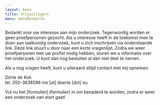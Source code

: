 ```yaml
---
layout: base
title: Vrijwilligers
menu: menuResearch
---
```




Bedankt voor uw interesse aan mijn onderzoek. Tegenwordig worden er geen proefpersonen gezocht.
Als u interesse heeft in de toekomst mee te doen aan taalkundig onderzoek, kunt u zich 
inschrijven via onderstaande link. Deze link stuurt u door naar een korte vragenlijst.
Zodra we weer proefpersonen met uw profiel nodig hebben, sturen we u informatie over het onderzoek. 
U kunt dan nog besluiten al dan niet deel te nemen.

Als u nog vragen heeft, kunt u uiteraard altijd contact met mij opnemen.

D&ouml;rte de Kok  
tel. 050-3636596
me [at] doerte [dot] eu

Vul nu het [formulier] (formulier) in om benaderd te worden, zodra er weer een onderzoek van start gaat!
